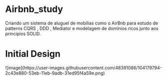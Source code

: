 # Airbnb_study
Criando um sistema de aluguel de mobílias como o AirBnb para estudo de patterns CQRS , DDD , Mediator e modelagem de domínios ricos junto aos principios SOLID.

<h1>Initial Design</h1>
![image](https://user-images.githubusercontent.com/48391086/104179794-2c43e880-53eb-11eb-9adb-31ed95f4a59e.png)
